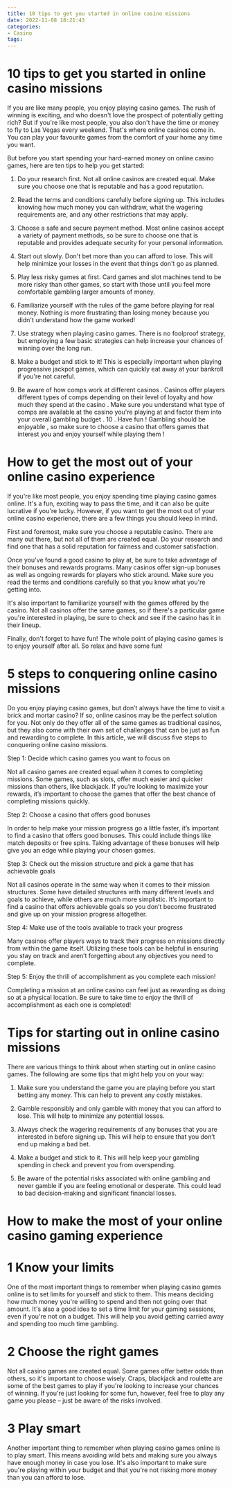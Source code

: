 ```yaml
---
title: 10 tips to get you started in online casino missions 
date: 2022-11-08 18:21:43
categories:
- Casino
tags:
---
```



#  10 tips to get you started in online casino missions 

If you are like many people, you enjoy playing casino games. The rush of winning is exciting, and who doesn't love the prospect of potentially getting rich? But if you're like most people, you also don't have the time or money to fly to Las Vegas every weekend. That's where online casinos come in. You can play your favourite games from the comfort of your home any time you want.

But before you start spending your hard-earned money on online casino games, here are ten tips to help you get started:

1. Do your research first. Not all online casinos are created equal. Make sure you choose one that is reputable and has a good reputation.

2. Read the terms and conditions carefully before signing up. This includes knowing how much money you can withdraw, what the wagering requirements are, and any other restrictions that may apply.

3. Choose a safe and secure payment method. Most online casinos accept a variety of payment methods, so be sure to choose one that is reputable and provides adequate security for your personal information.

4. Start out slowly. Don't bet more than you can afford to lose. This will help minimize your losses in the event that things don't go as planned.

5. Play less risky games at first. Card games and slot machines tend to be more risky than other games, so start with those until you feel more comfortable gambling larger amounts of money.

6. Familiarize yourself with the rules of the game before playing for real money. Nothing is more frustrating than losing money because you didn't understand how the game worked!

7. Use strategy when playing casino games. There is no foolproof strategy, but employing a few basic strategies can help increase your chances of winning over the long run.

8. Make a budget and stick to it! This is especially important when playing progressive jackpot games, which can quickly eat away at your bankroll if you're not careful.

9. Be aware of how comps work at different casinos . Casinos offer players different types of comps depending on their level of loyalty and how much they spend at the casino . Make sure you understand what type of comps are available at the casino you're playing at and factor them into your overall gambling budget .
10 . Have fun ! Gambling should be enjoyable , so make sure to choose a casino that offers games that interest you and enjoy yourself while playing them !

#  How to get the most out of your online casino experience 

If you're like most people, you enjoy spending time playing casino games online. It's a fun, exciting way to pass the time, and it can also be quite lucrative if you're lucky. However, if you want to get the most out of your online casino experience, there are a few things you should keep in mind.

First and foremost, make sure you choose a reputable casino. There are many out there, but not all of them are created equal. Do your research and find one that has a solid reputation for fairness and customer satisfaction.

Once you've found a good casino to play at, be sure to take advantage of their bonuses and rewards programs. Many casinos offer sign-up bonuses as well as ongoing rewards for players who stick around. Make sure you read the terms and conditions carefully so that you know what you're getting into.

It's also important to familiarize yourself with the games offered by the casino. Not all casinos offer the same games, so if there's a particular game you're interested in playing, be sure to check and see if the casino has it in their lineup.

Finally, don't forget to have fun! The whole point of playing casino games is to enjoy yourself after all. So relax and have some fun!

#  5 steps to conquering online casino missions 

Do you enjoy playing casino games, but don’t always have the time to visit a brick and mortar casino? If so, online casinos may be the perfect solution for you. Not only do they offer all of the same games as traditional casinos, but they also come with their own set of challenges that can be just as fun and rewarding to complete. In this article, we will discuss five steps to conquering online casino missions.

Step 1: Decide which casino games you want to focus on

Not all casino games are created equal when it comes to completing missions. Some games, such as slots, offer much easier and quicker missions than others, like blackjack. If you’re looking to maximize your rewards, it’s important to choose the games that offer the best chance of completing missions quickly.

Step 2: Choose a casino that offers good bonuses

In order to help make your mission progress go a little faster, it’s important to find a casino that offers good bonuses. This could include things like match deposits or free spins. Taking advantage of these bonuses will help give you an edge while playing your chosen games.

Step 3: Check out the mission structure and pick a game that has achievable goals

Not all casinos operate in the same way when it comes to their mission structures. Some have detailed structures with many different levels and goals to achieve, while others are much more simplistic. It’s important to find a casino that offers achievable goals so you don’t become frustrated and give up on your mission progress altogether.

Step 4: Make use of the tools available to track your progress

Many casinos offer players ways to track their progress on missions directly from within the game itself. Utilizing these tools can be helpful in ensuring you stay on track and aren’t forgetting about any objectives you need to complete.

Step 5: Enjoy the thrill of accomplishment as you complete each mission!

Completing a mission at an online casino can feel just as rewarding as doing so at a physical location. Be sure to take time to enjoy the thrill of accomplishment as each one is completed!

#  Tips for starting out in online casino missions 

There are various things to think about when starting out in online casino games. The following are some tips that might help you on your way:

1. Make sure you understand the game you are playing before you start betting any money. This can help to prevent any costly mistakes.

2. Gamble responsibly and only gamble with money that you can afford to lose. This will help to minimize any potential losses.

3. Always check the wagering requirements of any bonuses that you are interested in before signing up. This will help to ensure that you don’t end up making a bad bet.

4. Make a budget and stick to it. This will help keep your gambling spending in check and prevent you from overspending.

5. Be aware of the potential risks associated with online gambling and never gamble if you are feeling emotional or desperate. This could lead to bad decision-making and significant financial losses.

#  How to make the most of your online casino gaming experience

# 1 Know your limits

One of the most important things to remember when playing casino games online is to set limits for yourself and stick to them. This means deciding how much money you're willing to spend and then not going over that amount. It's also a good idea to set a time limit for your gaming sessions, even if you're not on a budget. This will help you avoid getting carried away and spending too much time gambling.

# 2 Choose the right games

Not all casino games are created equal. Some games offer better odds than others, so it's important to choose wisely. Craps, blackjack and roulette are some of the best games to play if you're looking to increase your chances of winning. If you're just looking for some fun, however, feel free to play any game you please – just be aware of the risks involved.

# 3 Play smart

Another important thing to remember when playing casino games online is to play smart. This means avoiding wild bets and making sure you always have enough money in case you lose. It's also important to make sure you're playing within your budget and that you're not risking more money than you can afford to lose.